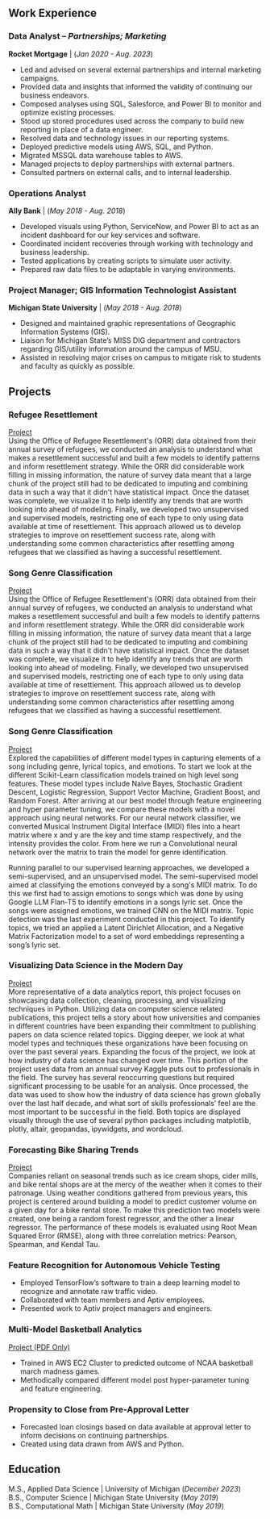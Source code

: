 ## Work Experience
### Data Analyst – _Partnerships; Marketing_
**Rocket Mortgage** | (_Jan 2020 - Aug. 2023_)
- Led and advised on several external partnerships and internal marketing campaigns. 
- Provided data and insights that informed the validity of continuing our business endeavors.
- Composed analyses using SQL, Salesforce, and Power BI to monitor and optimize existing processes.
- Stood up stored procedures used across the company to build new reporting in place of a data engineer.
- Resolved data and technology issues in our reporting systems.
- Deployed predictive models using AWS, SQL, and Python.
- Migrated MSSQL data warehouse tables to AWS.
- Managed projects to deploy partnerships with external partners. 
- Consulted partners on external calls, and to internal leadership.

### Operations Analyst
**Ally Bank** | (_May 2018 - Aug. 2018_)  
- Developed visuals using Python, ServiceNow, and Power BI to act as an incident dashboard for our key services and software.
- Coordinated incident recoveries through working with technology and business leadership.
- Tested applications by creating scripts to simulate user activity.
- Prepared raw data files to be adaptable in varying environments.

### Project Manager; GIS Information Technologist Assistant  
**Michigan State University** | (_May 2018 - Aug. 2018_)  
- Designed and maintained graphic representations of Geographic Information Systems (GIS).
- Liaison for Michigan State’s MISS DIG department and contractors regarding GIS/utility information around the campus of MSU.
- Assisted in resolving major crises on campus to mitigate risk to students and faculty as quickly as possible.


## Projects
### Refugee Resettlement
[Project](https://github.com/PatrickT19/PatrickThornton/tree/de0b292bc166d4e2e483aa0ddb21587dee91826c/Refugee%20Resettlement)  
Using the Office of Refugee Resettlement's (ORR) data obtained from their annual survey of refugees, we conducted an analysis to understand what makes a resettlement successful and built a few models to identify patterns and inform resettlement strategy. While the ORR did considerable work filling in missing information, the nature of survey data meant that a large chunk of the project still had to be dedicated to imputing and combining data in such a way that it didn't have statistical impact. Once the dataset was complete, we visualize it to help identify any trends that are worth looking into ahead of modeling. Finally, we developed two unsupervised and supervised models, restricting one of each type to only using data available at time of resettlement. This approach allowed us to develop strategies to improve on resettlement success rate, along with understanding some common characteristics after resettling among refugees that we classified as having a successful resettlement.

### Song Genre Classification
[Project](https://github.com/PatrickT19/PatrickThornton/tree/92aa1dd29f570a49b9e44c1f5828c0394d260416/Refugee%20Resettlement)  
Using the Office of Refugee Resettlement's (ORR) data obtained from their annual survey of refugees, we conducted an analysis to understand what makes a resettlement successful and built a few models to identify patterns and inform resettlement strategy. While the ORR did considerable work filling in missing information, the nature of survey data meant that a large chunk of the project still had to be dedicated to imputing and combining data in such a way that it didn't have statistical impact. Once the dataset was complete, we visualize it to help identify any trends that are worth looking into ahead of modeling. Finally, we developed two unsupervised and supervised models, restricting one of each type to only using data available at time of resettlement. This approach allowed us to develop strategies to improve on resettlement success rate, along with understanding some common characteristics after resettling among refugees that we classified as having a successful resettlement.

### Song Genre Classification
[Project](https://github.com/PatrickT19/PatrickThornton/tree/d316f5c3fa911e11bc28bc1218ca528c95d4af15/Song%20Genre%20Classification)  
Explored the capabilities of different model types in capturing elements of a song including genre, lyrical topics, and emotions. To start we look at the different Scikit-Learn classification models trained on high level song features. These model types include Naive Bayes, Stochastic Gradient Descent, Logistic Regression, Support Vector Machine, Gradient Boost, and Random Forest. After arriving at our best model through feature engineering and hyper parameter tuning, we compare these models with a novel approach using neural networks. For our neural network classifier, we converted Musical Instrument Digital Interface (MIDI) files into a heart matrix where x and y are the key and time stamp respectively, and the intensity provides the color. From here we run a Convolutional neural network over the matrix to train the model for genre identification.

Running parallel to our supervised learning approaches, we developed a semi-supervised, and an unsupervised model. The semi-supervised model aimed at classifying the emotions conveyed by a song's MIDI matrix. To do this we first had to assign emotions to songs which was done by using Google LLM Flan-T5 to identify emotions in a songs lyric set. Once the songs were assigned emotions, we trained CNN on the MIDI matrix. Topic detection was the last experiment conducted in this project. To identify topics, we tried an applied a Latent Dirichlet Allocation, and a Negative Matrix Factorization model to a set of word embeddings representing a song’s lyric set.

### Visualizing Data Science in the Modern Day
[Project](https://github.com/PatrickT19/PatrickThornton/tree/c96b03ac28848aa296ffc932f413d2615bac11fb/Visualizing%20Data%20Science%20in%20the%20Modern%20Day)  
More representative of a data analytics report, this project focuses on showcasing data collection, cleaning, processing, and visualizing techniques in Python. Utilizing data on computer science related publications, this project tells a story about how universities and companies in different countries have been expanding their commitment to publishing papers on data science related topics. Digging deeper, we look at what model types and techniques these organizations have been focusing on over the past several years. Expanding the focus of the project, we look at how industry of data science has changed over time. This portion of the project uses data from an annual survey Kaggle puts out to professionals in the field. The survey has several reoccurring questions but required significant processing to be usable for an analysis. Once processed, the data was used to show how the industry of data science has grown globally over the last half decade, and what sort of skills professionals’ feel are the most important to be successful in the field. Both topics are displayed visually through the use of several python packages including matplotlib, plotly, altair, geopandas, ipywidgets, and wordcloud.

### Forecasting Bike Sharing Trends
[Project](https://github.com/PatrickT19/PatrickThornton/tree/57a57ea57e1d4aa031ef51d96285b3d989e729ab/Computational%20Mathematics%20Capstone)  
Companies reliant on seasonal trends such as ice cream shops, cider mills, and bike rental shops are at the mercy of the weather when it comes to their patronage. Using weather conditions gathered from previous years, this project is centered around building a model to predict customer volume on a given day for a bike rental store. To make this prediction two models were created, one being a random forest regressor, and the other a linear regressor. The performance of these models is evaluated using Root Mean Squared Error (RMSE), along with three correlation metrics: Pearson, Spearman, and Kendal Tau.

### Feature Recognition for Autonomous Vehicle Testing
- Employed TensorFlow’s software to train a deep learning model to recognize and annotate raw traffic video.
- Collaborated with team members and Aptiv employees.
- Presented work to Aptiv project managers and engineers.

### Multi-Model Basketball Analytics
[Project (PDF Only)](https://github.com/PatrickT19/PatrickThornton/tree/538d0161b755149c1c2e5e237744cd9f9556511b/Multi%20Model%20Sports%20Analysis)
- Trained in AWS EC2 Cluster to predicted outcome of NCAA basketball march madness games.
-	Methodically compared different model post hyper-parameter tuning and feature engineering. 

### Propensity to Close from Pre-Approval Letter
- Forecasted loan closings based on data available at approval letter to inform decisions on continuing partnerships.
- Created using data drawn from AWS and Python.

## Education
M.S., Applied Data Science | University of Michigan (_December 2023_)  
B.S., Computer Science | Michigan State University (_May 2019_)  
B.S., Computational Math | Michigan State University (_May 2019_)  
